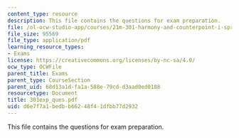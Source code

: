 ```yaml
---
content_type: resource
description: This file contains the questions for exam preparation.
file: /ol-ocw-studio-app/courses/21m-301-harmony-and-counterpoint-i-spring-2005/d6e7f7a1bedbb66248f41dfbb77d2932_301exp_ques.pdf
file_size: 95569
file_type: application/pdf
learning_resource_types:
- Exams
license: https://creativecommons.org/licenses/by-nc-sa/4.0/
ocw_type: OCWFile
parent_title: Exams
parent_type: CourseSection
parent_uid: 68d13a1d-fa1a-588e-79cd-d3aad0ed0188
resourcetype: Document
title: 301exp_ques.pdf
uid: d6e7f7a1-bedb-b662-48f4-1dfbb77d2932
---
```

This file contains the questions for exam preparation.